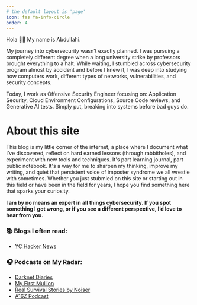 ```yaml
---
# the default layout is 'page'
icon: fas fa-info-circle
order: 4
---
```


Hola 👋🏼 My name is Abdullahi.

My journey into cybersecurity wasn’t exactly planned. I was pursuing a completely different degree when a long university strike by professors brought everything to a halt. While waiting, I stumbled across cybersecurity program almost by accident and before I knew it, I was deep into studying how computers work, different types of networks, vulnerabilities, and security concepts. 

Today, I work as Offensive Security Engineer focusing on: Application Security, Cloud Environment Configurations, Source Code reviews, and Generative AI tests. Simply put, breaking into systems before bad guys do. 

# About this site

This blog is my little corner of the internet, a place where I document what I’ve discovered, reflect on hard earned lessons (through rabbitholes), and experiment with new tools and techniques. It's part learning journal, part public notebook. It's a way for me to sharpen my thinking, improve my writing, and quiet that persistent voice of imposter syndrome we all wrestle with sometimes.
Whether you just stubmled on this site or starting out in this field or have been in the field for years, I hope you find something here that sparks your curiosity.

**I am by no means an expert in all things cybersecurity. If you spot something I got wrong, or if you see a different perspective, I’d love to hear from you.**

### 📚 Blogs I often read:
- [YC Hacker News](https://news.ycombinator.com/)

### 🎧 Podcasts on My Radar:
- [Darknet Diaries](https://darknetdiaries.com/)
- [My First Mullion](https://mfmpod.com)
- [Real Survival Stories by Noiser](https://noiser.com/real-survival-stories)
- [A16Z Podcast](https://a16z.com/podcasts/)